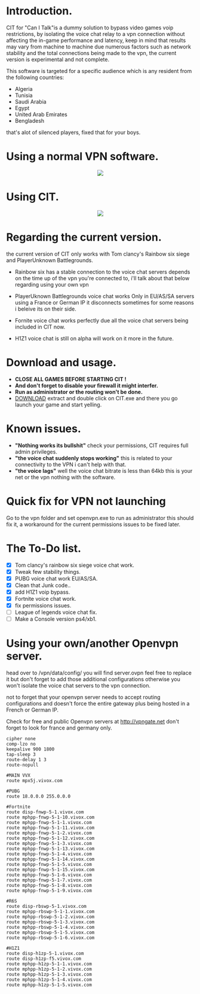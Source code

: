 # Introduction.
CIT for "Can I Talk"is a dummy solution to bypass video games voip restrictions, by isolating the voice chat relay to a vpn connection without affecting the in-game performance and latency, keep in mind that results may vary from machine to machine due numerous factors such as network stability and the total connections being made to the vpn, the current version is experimental and not complete.


This software is targeted for a specific audience which is any resident from the following countries:

- Algeria 
- Tunisia 
- Saudi Arabia 
- Egypt 
- United Arab Emirates 
- Bengladesh 

that's alot of silenced players, fixed that for your boys.

# Using a normal VPN software.
<p align="center"> 
<img src="https://i.imgur.com/XZRB7Je.png">
</p>

                                       

# Using CIT.
<p align="center"> 
<img src="https://i.imgur.com/VOs6LS4.png">
</p>
                                             


# Regarding the current version.
the current version of CIT only works with Tom clancy's Rainbow six siege and PlayerUnknown Battlegrounds.
- Rainbow six has a stable connection to the voice chat servers depends on the time up of the vpn you're connected to, i'll talk about that below regarding using your own vpn

- PlayerUknown Battlegrounds voice chat works Only in EU/AS/SA servers using a France or German IP  it disconnects sometimes for some reasons i beleive its on their side.

- Fornite voice chat works perfectly due all the voice chat servers being included in CIT now.

- H1Z1 voice chat is still on alpha will work on it more in the future.

# Download and usage.
- **CLOSE ALL GAMES BEFORE STARTING CIT !**
- **And don't forget to disable your firewall it might interfer.**
- **Run as administrator or the routing won't be done.**
- [DOWNLOAD](https://github.com/Redrrx/CIT/releases/download/EXP-V4/binaries-exp-v4.zip) extract and double click on CIT.exe and there you go launch your game and start yelling.


# Known issues.
- **"Nothing works its bullshit"**
check your permissions, CIT requires full admin privileges.
- **"the voice chat suddenly stops working"**
this is related to your connectivity to the VPN i can't help with that.
- **"the voice lags"**
well the voice chat bitrate is less than 64kb this is your net or the vpn nothing with the software. 

# Quick fix for VPN not launching 
Go to the vpn folder and set openvpn.exe to run as administrator this should fix it, a workaround for the current permissions issues to be fixed later.

# The To-Do list.

- [x] Tom clancy's rainbow six siege voice chat work.
- [X] Tweak few stability things.
- [X] PUBG voice chat work EU/AS/SA.
- [X] Clean that Junk code..
- [X] add H1Z1 voip bypass.
- [X] Fortnite voice chat work.
- [X] fix permissions issues.
- [ ] League of legends voice chat fix.
- [ ] Make a Console version ps4/xb1.

# Using your own/another Openvpn server.
head over to /vpn/data/config/ you will find server.ovpn feel free to replace it but don't forget to add those additional configurations otherwise you won't isolate the voice chat servers to the vpn connection. 

not to forget that your openvpn server needs to accept routing configurations and doesn't force the entire gateway plus being hosted in a French or German IP.

Check for free and public Openvpn servers at http://vpngate.net don't forget to look for france and germany only.

```
cipher none
comp-lzo no
keepalive 900 1800
tap-sleep 3
route-delay 1 3
route-nopull

#MAIN VVX
route mpx5j.vivox.com

#PUBG
route 18.0.0.0 255.0.0.0

#Fortnite
route disp-fnwp-5-1.vivox.com
route mphpp-fnwp-5-1-10.vivox.com
route mphpp-fnwp-5-1-1.vivox.com
route mphpp-fnwp-5-1-11.vivox.com
route mphpp-fnwp-5-1-2.vivox.com
route mphpp-fnwp-5-1-12.vivox.com
route mphpp-fnwp-5-1-3.vivox.com
route mphpp-fnwp-5-1-13.vivox.com
route mphpp-fnwp-5-1-4.vivox.com
route mphpp-fnwp-5-1-14.vivox.com
route mphpp-fnwp-5-1-5.vivox.com
route mphpp-fnwp-5-1-15.vivox.com
route mphpp-fnwp-5-1-6.vivox.com
route mphpp-fnwp-5-1-7.vivox.com
route mphpp-fnwp-5-1-8.vivox.com
route mphpp-fnwp-5-1-9.vivox.com

#R6S
route disp-rbswp-5-1.vivox.com
route mphpp-rbswp-5-1-1.vivox.com
route mphpp-rbswp-5-1-2.vivox.com
route mphpp-rbswp-5-1-3.vivox.com
route mphpp-rbswp-5-1-4.vivox.com
route mphpp-rbswp-5-1-5.vivox.com
route mphpp-rbswp-5-1-6.vivox.com

#H1Z1
route disp-h1zp-5-1.vivox.com
route disp-h1zp-f5.vivox.com
route mphpp-h1zp-5-1-1.vivox.com
route mphpp-h1zp-5-1-2.vivox.com
route mphpp-h1zp-5-1-3.vivox.com
route mphpp-h1zp-5-1-4.vivox.com
route mphpp-h1zp-5-1-5.vivox.com

```
